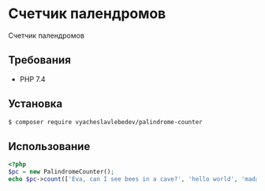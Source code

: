 # Счетчик палендромов

Счетчик палендромов

## Требования

- PHP 7.4

## Установка

```bash
$ composer require vyacheslavlebedev/palindrome-counter
```

## Использование

```php
<?php
$pc = new PalindromeCounter();
echo $pc->count(['Eva, can I see bees in a cave?', 'hello world', 'madam']); // 2 
```